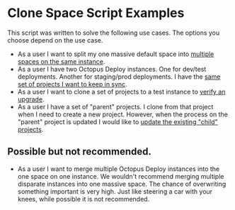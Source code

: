 # Clone Space Script Examples
This script was written to solve the following use cases.  The options you choose depend on the use case.

- As a user I want to split my one massive default space into [multiple spaces on the same instance](UseCase-BreakUpSpace.md).
- As a user I have two Octopus Deploy instances.  One for dev/test deployments.  Another for staging/prod deployments.  I have the [same set of projects I want to keep in sync](UseCase-KeepInstancesInSync.md).
- As a user I want to clone a set of projects to a test instance to [verify an upgrade](UseCase-CopyToTestInstance.md).
- As a user I have a set of "parent" projects.  I clone from that project when I need to create a new project.  However, when the process on the "parent" project is updated I would like to [update the existing "child" projects](UseCase-ParentChildProjects.md).

## Possible but not recommended.

- As a user I want to merge multiple Octopus Deploy instances into the one space on one instance.  We wouldn't recommend merging multiple disparate instances into one massive space.  The chance of overwriting something important is very high.  Just like steering a car with your knees, while possible it is not recommended.